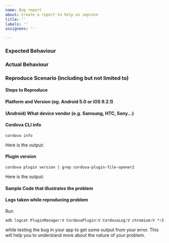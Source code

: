 ```yaml
---
name: Bug report
about: Create a report to help us improve
title: ''
labels: ''
assignees: ''

---
```


### Expected Behaviour

### Actual Behaviour

### Reproduce Scenario (including but not limited to)

#### Steps to Reproduce

#### Platform and Version (eg. Android 5.0 or iOS 9.2.1)

#### (Android) What device vendor (e.g. Samsung, HTC, Sony...)

#### Cordova CLI info

    cordova info

Here is the output:


#### Plugin version

    cordova plugin version | grep cordova-plugin-file-opener2

Here is the output:


#### Sample Code that illustrates the problem

#### Logs taken while reproducing problem
Run 

`adb logcat PluginManager:V CordovaPlugin:V CordovaLog:V chromium:V *:S` 

while testing the bug in your app to get some output from your error. This will help you to understand more about the nature of your problem.
